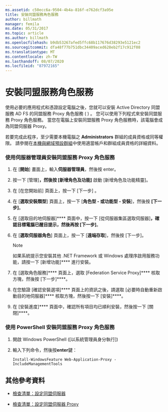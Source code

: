 ```yaml
---
ms.assetid: c50ecc6a-9504-4b4a-816f-e762dcf3a95e
title: 安裝同盟服務角色服務
author: billmath
manager: femila
ms.date: 05/31/2017
ms.topic: article
ms.author: billmath
ms.openlocfilehash: b9db53267afed5ffc68b117676d38293e5121ec2
ms.sourcegitcommit: dfa48f77b751dbc34409aced628eb2f17c912f08
ms.translationtype: MT
ms.contentlocale: zh-TW
ms.lasthandoff: 08/07/2020
ms.locfileid: "87972165"
---
```

# <a name="install-the-federation-service-proxy-role-service"></a>安裝同盟服務角色服務

使用必要的應用程式和憑證設定電腦之後，您就可以安裝 Active Directory 同盟服務 AD FS 的同盟服務 Proxy 角色服務 \( \) 。 您可以使用下列程式來安裝同盟服務 Proxy 角色服務。 當您在電腦上安裝同盟服務 Proxy 角色服務時，該電腦會成為同盟伺服器 Proxy。

若要完成此程序，至少需要本機電腦之 **Administrators** 群組的成員資格或同等權限。  請參閱在[本機與網域預設群組](https://go.microsoft.com/fwlink/?LinkId=83477)中使用適當帳戶和群組成員資格的詳細資料。

### <a name="to-install-the-federation-service-proxy-role-service-using-the-server-manager"></a>使用伺服器管理員安裝同盟服務 Proxy 角色服務

1.  在 [**開始**] 畫面上，輸入**伺服器管理員**，然後按 enter。

2.  按一下 [管理]****，然後按 [新增角色及功能]**** 啟動 [新增角色及功能精靈]。

3.  在 [在您開始前]  頁面上，按一下 [下一步]  。

4.  在 [**選取安裝類型**] 頁面上，按一下 [**角色型 \- 或功能型 \- 安裝**]，然後按 **[下一步]**。

5.  在 [選取目的地伺服器]**** 頁面中，按一下 [從伺服器集區選取伺服器]****，確認目標電腦已醒目提示，然後再按 [下一步]****。

6.  在 [**選取伺服器角色**] 頁面上，按一下 [**遠端存取**]，然後按 [下一步]。

    > [!NOTE]
    > 如果系統提示您安裝其他 .NET Framework 或 Windows 處理序啟用服務功能，請按一下 [新增功能]**** 進行安裝。

7. 在 [選取角色服務]**** 頁面上，選取 [Federation Service Proxy]**** 核取方塊，然後按 [下一步]****。

8. 在您驗證 [確認安裝選項]**** 頁面上的資訊之後，請選取 [必要時自動重新啟動目的地伺服器]**** 核取方塊，然後按一下 [安裝]****。

13. 在 [安裝進度]**** 頁面中，確認所有項目均已順利安裝，然後按一下 [關閉]****。

### <a name="to-install-the-federation-service-proxy-role-service-using-powershell"></a>使用 PowerShell 安裝同盟服務 Proxy 角色服務

1. 開啟 Windows PowerShell ([以系統管理員身分執行]) 

2. 輸入下列命令，然後按**enter**鍵：

    ```
    Install-WindowsFeature Web-Application-Proxy -IncludeManagementTools
    ```

## <a name="additional-references"></a>其他參考資料

- [檢查清單：設定同盟伺服器](Checklist--Setting-Up-a-Federation-Server.md)

- [檢查清單：設定同盟伺服器 Proxy](Checklist--Setting-Up-a-Federation-Server-Proxy.md)
